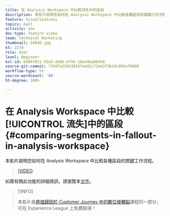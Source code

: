 ```yaml
---
title: 在 Analysis Workspace 中比較流失中的區段
description: 本影片說明您如何在 Analysis Workspace 中比較各種區段的關鍵工作流程。
feature: Visualizations
topics: null
activity: use
doc-type: feature video
team: Technical Marketing
thumbnail: 24046.jpg
kt: 2278
role: User
level: Beginner
exl-id: 64097031-55a3-458b-bf5b-18ed4babb956
source-git-commit: 77b97a2593301bfa4d2c72de3f3b19c095e70600
workflow-type: ht
source-wordcount: '88'
ht-degree: 100%

---
```


# 在 Analysis Workspace 中比較[!UICONTROL 流失]中的區段 {#comparing-segments-in-fallout-in-analysis-workspace}

本影片說明您如何在 Analysis Workspace 中比較各種區段的關鍵工作流程。

>[!VIDEO](https://video.tv.adobe.com/v/24046/?quality=12)

如需有關此功能的詳細資訊，請瀏覽本[文件](https://experienceleague.adobe.com/docs/analytics/analyze/analysis-workspace/visualizations/fallout/compare-segments-fallout.html?lang=zh-Hant)。

>[!INFO]
>
> 本影片是[將值歸因於 Customer Journey 中的數位接觸點](https://experienceleague.adobe.com/?recommended=Analytics-U-1-2020.2)課程的一部分，可在 Experience League 上免費取得！